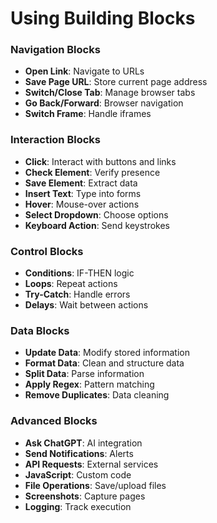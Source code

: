 # Using Building Blocks

### Navigation Blocks
- **Open Link**: Navigate to URLs
- **Save Page URL**: Store current page address
- **Switch/Close Tab**: Manage browser tabs
- **Go Back/Forward**: Browser navigation
- **Switch Frame**: Handle iframes

### Interaction Blocks
- **Click**: Interact with buttons and links
- **Check Element**: Verify presence
- **Save Element**: Extract data
- **Insert Text**: Type into forms
- **Hover**: Mouse-over actions
- **Select Dropdown**: Choose options
- **Keyboard Action**: Send keystrokes

### Control Blocks
- **Conditions**: IF-THEN logic
- **Loops**: Repeat actions
- **Try-Catch**: Handle errors
- **Delays**: Wait between actions

### Data Blocks
- **Update Data**: Modify stored information
- **Format Data**: Clean and structure data
- **Split Data**: Parse information
- **Apply Regex**: Pattern matching
- **Remove Duplicates**: Data cleaning

### Advanced Blocks
- **Ask ChatGPT**: AI integration
- **Send Notifications**: Alerts
- **API Requests**: External services
- **JavaScript**: Custom code
- **File Operations**: Save/upload files
- **Screenshots**: Capture pages
- **Logging**: Track execution
